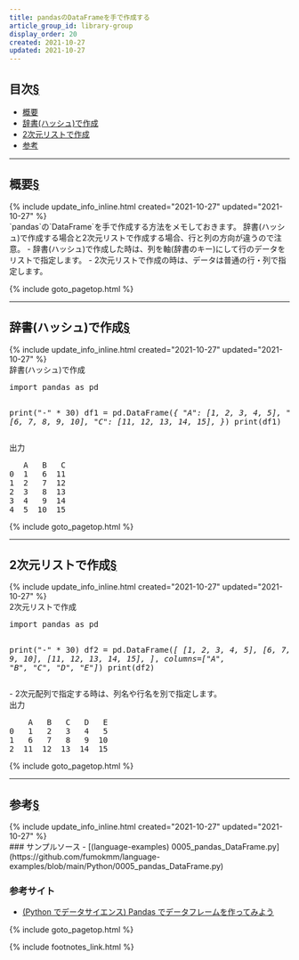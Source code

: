 ```yaml
---
title: pandasのDataFrameを手で作成する
article_group_id: library-group
display_order: 20
created: 2021-10-27
updated: 2021-10-27
---
```


## <a name="index">目次</a><a class="heading-anchor-permalink" href="#目次">§</a>

<ul id="index_ul">
<li><a href="#概要">概要</a></li>
<li><a href="#辞書(ハッシュ)で作成">辞書(ハッシュ)で作成</a></li>
<li><a href="#2次元リストで作成">2次元リストで作成</a></li>
<li><a href="#参考">参考</a></li>
</ul>

* * *
## <a name="概要">概要</a><a class="heading-anchor-permalink" href="#概要">§</a>
<div class="chapter-updated">{% include update_info_inline.html created="2021-10-27" updated="2021-10-27" %}</div>
`pandas`の`DataFrame`を手で作成する方法をメモしておきます。
辞書(ハッシュ)で作成する場合と2次元リストで作成する場合、行と列の方向が違うので注意。  
- 辞書(ハッシュ)で作成した時は、列を軸(辞書のキー)にして行のデータをリストで指定します。
- 2次元リストで作成の時は、データは普通の行・列で指定します。


{% include goto_pagetop.html %}

* * *
## <a name="辞書(ハッシュ)で作成">辞書(ハッシュ)で作成</a><a class="heading-anchor-permalink" href="#辞書(ハッシュ)で作成">§</a>
<div class="chapter-updated">{% include update_info_inline.html created="2021-10-27" updated="2021-10-27" %}</div>
<div class="code-box">
<div class="title">辞書(ハッシュ)で作成</div>
<pre>
import pandas as pd

print("-" * 30)
df1 = pd.DataFrame(<em>{
    "A": [1, 2, 3, 4, 5],
    "B": [6, 7, 8, 9, 10],
    "C": [11, 12, 13, 14, 15],
}</em>)
print(df1)
</pre>
</div>

<div class="code-box-output">
<div class="title">出力</div>
<pre>
   A   B   C
0  1   6  11
1  2   7  12
2  3   8  13
3  4   9  14
4  5  10  15
</pre>
</div>

{% include goto_pagetop.html %}

* * *
## <a name="2次元リストで作成">2次元リストで作成</a><a class="heading-anchor-permalink" href="#2次元リストで作成">§</a>
<div class="chapter-updated">{% include update_info_inline.html created="2021-10-27" updated="2021-10-27" %}</div>
<div class="code-box">
<div class="title">2次元リストで作成</div>
<pre>
import pandas as pd

print("-" * 30)
df2 = pd.DataFrame(<em>[
    [1, 2, 3, 4, 5],
    [6, 7, 8, 9, 10],
    [11, 12, 13, 14, 15],
]</em>, <em class="blue">columns=["A", "B", "C", "D", "E"]</em>)
print(df2)
</pre>
</div>
- 2次元配列で指定する時は、列名や行名を別で指定します。

<div class="code-box-output">
<div class="title">出力</div>
<pre>
    A   B   C   D   E
0   1   2   3   4   5
1   6   7   8   9  10
2  11  12  13  14  15
</pre>
</div>

{% include goto_pagetop.html %}

* * *
## <a name="参考">参考</a><a class="heading-anchor-permalink" href="#参考">§</a>
<div class="chapter-updated">{% include update_info_inline.html created="2021-10-27" updated="2021-10-27" %}</div>
### サンプルソース
- [(language-examples) 0005_pandas_DataFrame.py](https://github.com/fumokmm/language-examples/blob/main/Python/0005_pandas_DataFrame.py)

### 参考サイト
- [(Python でデータサイエンス) Pandas でデータフレームを作ってみよう](https://pythondatascience.plavox.info/pandas/pandas%E3%81%A7%E3%83%87%E3%83%BC%E3%82%BF%E3%83%95%E3%83%AC%E3%83%BC%E3%83%A0%E3%82%92%E4%BD%9C%E3%81%A3%E3%81%A6%E3%81%BF%E3%82%88%E3%81%86)

{% include goto_pagetop.html %}

{% include footnotes_link.html %}
